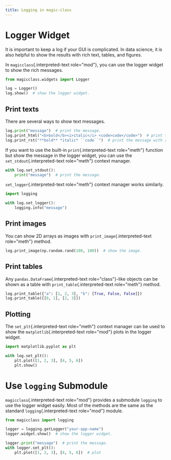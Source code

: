 ```yaml
---
title: Logging in magic-class
---
```


# Logger Widget

It is important to keep a log if your GUI is complicated. In data
science, it is also helpful to show the results with rich text, tables,
and figures.

In `magicclass`{.interpreted-text role="mod"}, you can use the logger
widget to show the rich messages.

``` python
from magicclass.widgets import Logger

log = Logger()
log.show()  # show the logger widget.
```

## Print texts

There are several ways to show text messages.

``` python
log.print("message")  # print the message.
log.print_html("<b>bold</b><i>italic</i> <code>code</code>")  # print the message with HTML.
log.print_rst("**bold** *italic* ``code``")  # print the message with reStructuredText.
```

If you want to use the built-in `print`{.interpreted-text role="meth"}
function but show the message in the logger widget, you can use the
`set_stdout`{.interpreted-text role="meth"} context manager.

``` python
with log.set_stdout():
    print("message")  # print the message.
```

`set_logger`{.interpreted-text role="meth"} context manager works
similarly.

``` python
import logging

with log.set_logger():
    logging.info("message")
```

## Print images

You can show 2D arrays as images with `print_image`{.interpreted-text
role="meth"} method.

``` python
log.print_image(np.random.rand(100, 100))  # show the image.
```

## Print tables

Any `pandas.DataFrame`{.interpreted-text role="class"}-like objects can
be shown as a table with `print_table`{.interpreted-text role="meth"}
method.

``` python
log.print_table({"a": [1, 2, 3], "b": [True, False, False]})
log.print_table([[0, 1], [2, 3]])
```

## Plotting

The `set_plt`{.interpreted-text role="meth"} context manager can be used
to show the `matplotlib`{.interpreted-text role="mod"} plots in the
logger widget.

``` python
import matplotlib.pyplot as plt

with log.set_plt():
    plt.plot([1, 2, 3], [4, 5, 6])
    plt.show()
```

# Use `logging` Submodule

`magicclass`{.interpreted-text role="mod"} provides a submodule
`logging` to use the logger widget easily. Most of the methods are the
same as the standard `logging`{.interpreted-text role="mod"} module.

``` python
from magicclass import logging

logger = logging.getLogger("your-app-name")
logger.widget.show()  # show the logger widget.

logger.print("message")  # print the message.
with logger.set_plt():
    plt.plot([1, 2, 3], [4, 5, 6])  # plot
```
